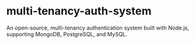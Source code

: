 # multi-tenancy-auth-system
An open-source, multi-tenancy authentication system built with Node.js, supporting MongoDB, PostgreSQL, and MySQL.
